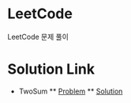 # LeetCode
LeetCode 문제 풀이
#
# Solution Link
* TwoSum
** [Problem](https://leetcode.com/problems/two-sum/description/) 
** [Solution](https://github.com/uwangg/LeetCode/blob/master/Code/TwoSum.cpp)
